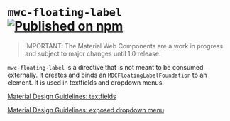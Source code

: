 # `mwc-floating-label` [![Published on npm](https://img.shields.io/npm/v/@material/mwc-floating-label.svg)](https://www.npmjs.com/package/@material/mwc-floating-label)

> IMPORTANT: The Material Web Components are a work in progress and subject to
> major changes until 1.0 release.

`mwc-floating-label` is a directive that is not meant to be consumed
externally. It creates and binds an `MDCFloatingLabelFoundation` to an element.
It is used in textfields and dropdown menus.

[Material Design Guidelines: textfields](https://material.io/design/components/text-fields.html)

[Material Design Guidelines: exposed dropdown menu](https://material.io/design/components/menus.html#exposed-dropdown-menu)